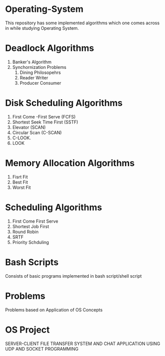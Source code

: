 # Operating-System

This repository has some implemented algorithms which one comes across in while studying Operating System.

# Deadlock Algorithms
  1) Banker's Algorithm
  2) Synchornization Problems 
      1. Dining Philosopehrs
      2. Reader Writer
      3. Producer Consumer
# Disk Scheduling Algorithms
  1. First Come -First Serve (FCFS) 
  2. Shortest Seek Time First (SSTF) 
  3. Elevator (SCAN) 
  4. Circular Scan (C-SCAN) 
  5. C-LOOK.
  6. LOOK
# Memory Allocation Algorithms 
  1. Fisrt Fit
  2. Best Fit
  3. Worst Fit
# Scheduling Algorithms
  1. First Come First Serve
  2. Shortest Job First
  3. Round Robin
  4. SRTF
  5. Priority Schduling
 # Bash Scripts 
  Consists of basic programs implemented in bash script/shell script
 # Problems
  Problems based on Application of OS Concepts
 # OS Project
  SERVER-CLIENT FILE TRANSFER SYSTEM AND CHAT APPLICATION USING UDP AND SOCKET PROGRAMMING
